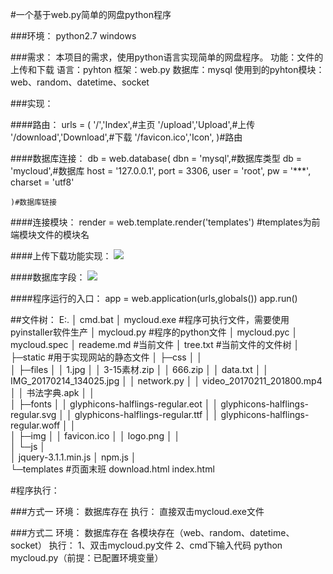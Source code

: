 #一个基于web.py简单的网盘python程序

###环境：
	python2.7
	windows

###需求：
	本项目的需求，使用python语言实现简单的网盘程序。
	功能：文件的上传和下载
	语言：pyhton
	框架：web.py
	数据库：mysql
	使用到的pyhton模块： web、random、datetime、socket


###实现：
	
####路由：
	urls = (
    '/','Index',#主页
    '/upload','Upload',#上传
    '/download','Download',#下载
    '/favicon.ico','Icon',
	)#路由

####数据库连接：
	db = web.database(
	    dbn = 'mysql',#数据库类型
	    db = 'mycloud',#数据库
	    host = '127.0.0.1',
	    port = 3306,
	    user = 'root',
	    pw = '***',
	    charset = 'utf8'
	
	)#数据库链接


####连接模块：
	render = web.template.render('templates')
	#templates为前端模块文件的模块名

####上传下载功能实现：
![](https://i.imgur.com/IwQ5F3D.png)

####数据库字段：
	![](https://i.imgur.com/NtVTEDK.png)

####程序运行的入口：
	app = web.application(urls,globals())
    app.run()


##文件树：
	E:.
	│  cmd.bat
	│  mycloud.exe #程序可执行文件，需要使用pyinstaller软件生产
	│  mycloud.py	#程序的python文件
	│  mycloud.pyc
	│  mycloud.spec
	│  reademe.md #当前文件
	│  tree.txt	#当前文件的文件树
	│  
	├─static	#用于实现网站的静态文件
	│  ├─css
	│  │      
	│  ├─files
	│  │      1.jpg
	│  │      3-15素材.zip
	│  │      666.zip
	│  │      data.txt
	│  │      IMG_20170214_134025.jpg
	│  │      network.py
	│  │      video_20170211_201800.mp4
	│  │      书法字典.apk
	│  │      
	│  ├─fonts
	│  │      glyphicons-halflings-regular.eot
	│  │      glyphicons-halflings-regular.svg
	│  │      glyphicons-halflings-regular.ttf
	│  │      glyphicons-halflings-regular.woff
	│  │      
	│  ├─img
	│  │      favicon.ico
	│  │      logo.png
	│  │      
	│  └─js
	│          
	│          jquery-3.1.1.min.js
	│          npm.js
	│          
	└─templates #页面末班
	        download.html
	        index.html
        

#程序执行：

###方式一
	环境：
		数据库存在
	执行：
		直接双击mycloud.exe文件

###方式二
	环境：
		数据库存在
		各模块存在（web、random、datetime、socket）
	执行：
		1、双击mycloud.py文件
		2、cmd下输入代码 python mycloud.py（前提：已配置环境变量）
		